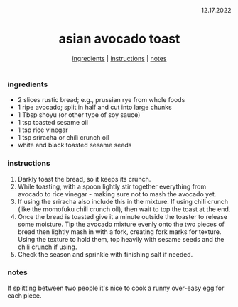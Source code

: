 <p align="right">12.17.2022</p>

<h1 align="center">asian avocado toast</h1>

<div align="center">
  <a href="#ingredients">ingredients</a> | 
  <a href="#instructions">instructions</a> | 
  <a href="#notes">notes</a>
</div>
<br>

### ingredients
- 2 slices rustic bread; e.g., prussian rye from whole foods
- 1 ripe avocado; split in half and cut into large chunks
- 1 Tbsp shoyu (or other type of soy sauce)
- 1 tsp toasted sesame oil 
- 1 tsp rice vinegar
- 1 tsp sriracha or chili crunch oil 
- white and black toasted sesame seeds

### instructions
1. Darkly toast the bread, so it keeps its crunch. 
1. While toasting, with a spoon lightly stir together everything from avocado to rice vinegar - making sure not to mash the avocado yet.  
1. If using the sriracha also include this in the mixture.  If using chili crunch (like the momofuku chili crunch oil), then wait to top the toast at the end.
1. Once the bread is toasted give it a minute outside the toaster to release some moisture. Tip the avocado mixture evenly onto the two pieces of bread then lightly mash in with a fork, creating fork marks for texture. Using the texture to hold them, top heavily with sesame seeds and the chili crunch if using.
2. Check the season and sprinkle with finishing salt if needed.

### notes
If splitting between two people it's nice to cook a runny over-easy egg for each piece.

